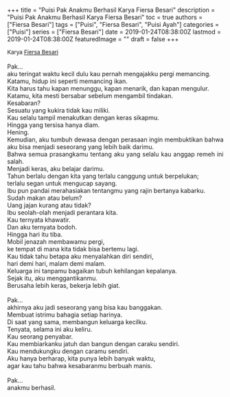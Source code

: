 +++
title = "Puisi Pak Anakmu Berhasil Karya Fiersa Besari"
description = "Puisi Pak Anakmu Berhasil Karya Fiersa Besari"
toc = true
authors = ["Fiersa Besari"]
tags = ["Puisi", "Fiersa Besari", "Puisi Ayah"]
categories = ["Puisi"]
series = ["Fiersa Besari"]
date = 2019-01-24T08:38:00Z
lastmod = 2019-01-24T08:38:00Z
featuredImage = ""
draft = false
+++

<div style="text-align: justify;">
<div style="font-size: small;">Karya <a href="/authors/fiersa-besari/" target="_blank">Fiersa Besari</a></div><br />
Pak...<br />
aku teringat waktu kecil dulu kau pernah mengajakku pergi memancing.<br />
Katamu, hidup ini seperti memancing ikan.<br />
Kita harus tahu kapan menunggu, kapan menarik, dan kapan mengulur.<br />
Katamu, kita mesti bersabar sebelum mengambil tindakan.<br />
Kesabaran?<br />
Sesuatu yang kukira tidak kau miliki.<br />
Kau selalu tampil menakutkan dengan keras sikapmu.<br />
Hingga yang tersisa hanya diam.<br />
Hening.<br />
Kemudian, aku tumbuh dewasa dengan perasaan ingin membuktikan bahwa aku bisa menjadi seseorang yang lebih baik darimu.<br />
Bahwa semua prasangkamu tentang aku yang selalu kau anggap remeh ini salah.<br />
Menjadi keras, aku belajar darimu.<br />
Tahun berlalu dengan kita yang terlalu canggung untuk berpelukan;<br />
terlalu segan untuk mengucap sayang.<br />
Ibu pun pandai merahasiakan tentangmu yang rajin bertanya kabarku.<br />
Sudah makan atau belum?<br />
Uang jajan kurang atau tidak?<br />
Ibu seolah-olah menjadi perantara kita.<br />
Kau ternyata khawatir.<br />
Dan aku ternyata bodoh.<br />
Hingga hari itu tiba.<br />
Mobil jenazah membawamu pergi,<br />
ke tempat di mana kita tidak bisa bertemu lagi.<br />
Kau tidak tahu betapa aku menyalahkan diri sendiri,<br />
hari demi hari, malam demi malam.<br />
Keluarga ini tanpamu bagaikan tubuh kehilangan kepalanya.<br />
Sejak itu, aku menggantikanmu.<br />
Berusaha lebih keras, bekerja lebih giat.<br />
<br />
Pak...<br />
akhirnya aku jadi seseorang yang bisa kau banggakan.<br />
Membuat istrimu bahagia setiap harinya.<br />
Di saat yang sama, membangun keluarga kecilku.<br />
Tenyata, selama ini aku keliru.<br />
Kau seorang penyabar.<br />
Kau membiarkanku jatuh dan bangun dengan caraku sendiri.<br />
Kau mendukungku dengan caramu sendiri.<br />
Aku hanya berharap, kita punya lebih banyak waktu,<br />
agar kau tahu bahwa kesabaranmu berbuah manis.<br />
<br />
Pak...<br />
anakmu berhasil.</div>
